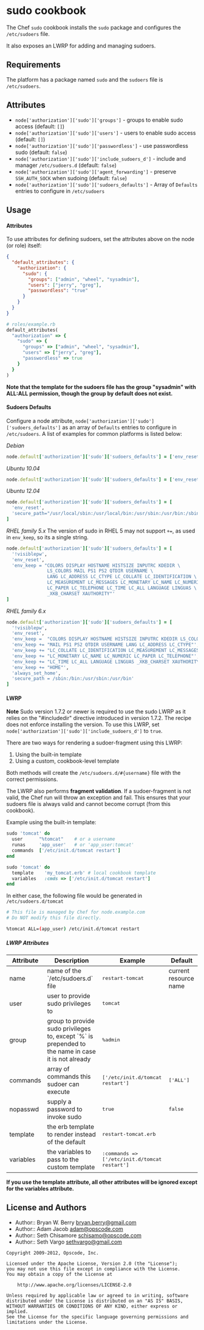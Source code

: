sudo cookbook
=============
The Chef `sudo` cookbook installs the `sudo` package and configures the `/etc/sudoers` file.

It also exposes an LWRP for adding and managing sudoers.


Requirements
------------
The platform has a package named `sudo` and the `sudoers` file is `/etc/sudoers`.


Attributes
----------
- `node['authorization']['sudo']['groups']` - groups to enable sudo access (default: `[]`)
- `node['authorization']['sudo']['users']` - users to enable sudo access (default: `[]`)
- `node['authorization']['sudo']['passwordless']` - use passwordless sudo (default: `false`)
- `node['authorization']['sudo']['include_sudoers_d']` - include and manager `/etc/sudoers.d` (default: `false`)
- `node['authorization']['sudo']['agent_forwarding']` - preserve `SSH_AUTH_SOCK` when sudoing (default: `false`)
- `node['authorization']['sudo']['sudoers_defaults']` - Array of `Defaults` entries to configure in `/etc/sudoers`


Usage
-----
#### Attributes
To use attributes for defining sudoers, set the attributes above on the node (or role) itself:

```json
{
  "default_attributes": {
    "authorization": {
      "sudo": {
        "groups": ["admin", "wheel", "sysadmin"],
        "users": ["jerry", "greg"],
        "passwordless": "true"
      }
    }
  }
}
```

```ruby
# roles/example.rb
default_attributes(
  "authorization" => {
    "sudo" => {
      "groups" => ["admin", "wheel", "sysadmin"],
      "users" => ["jerry", "greg"],
      "passwordless" => true
    }
  }
)
```

**Note that the template for the sudoers file has the group "sysadmin" with ALL:ALL permission, though the group by default does not exist.**

#### Sudoers Defaults

Configure a node attribute,
`node['authorization']['sudo']['sudoers_defaults']` as an array of
`Defaults` entries to configure in `/etc/sudoers`. A list of examples
for common platforms is listed below:

*Debian*
```ruby
node.default['authorization']['sudo']['sudoers_defaults'] = ['env_reset']
```

*Ubuntu 10.04*
```ruby
node.default['authorization']['sudo']['sudoers_defaults'] = ['env_reset']
```

*Ubuntu 12.04*
```ruby
node.default['authorization']['sudo']['sudoers_defaults'] = [
  'env_reset',
  'secure_path="/usr/local/sbin:/usr/local/bin:/usr/sbin:/usr/bin:/sbin:/bin"'
]
```

*RHEL family 5.x*
The version of sudo in RHEL 5 may not support `+=`, as used in `env_keep`, so its a single string.

```ruby
node.default['authorization']['sudo']['sudoers_defaults'] = [
  '!visiblepw',
  'env_reset',
  'env_keep = "COLORS DISPLAY HOSTNAME HISTSIZE INPUTRC KDEDIR \
               LS_COLORS MAIL PS1 PS2 QTDIR USERNAME \
               LANG LC_ADDRESS LC_CTYPE LC_COLLATE LC_IDENTIFICATION \
               LC_MEASUREMENT LC_MESSAGES LC_MONETARY LC_NAME LC_NUMERIC \
               LC_PAPER LC_TELEPHONE LC_TIME LC_ALL LANGUAGE LINGUAS \
               _XKB_CHARSET XAUTHORITY"'
]
```

*RHEL family 6.x*
```ruby
node.default['authorization']['sudo']['sudoers_defaults'] = [
  '!visiblepw',
  'env_reset',
  'env_keep =  "COLORS DISPLAY HOSTNAME HISTSIZE INPUTRC KDEDIR LS_COLORS"',
  'env_keep += "MAIL PS1 PS2 QTDIR USERNAME LANG LC_ADDRESS LC_CTYPE"',
  'env_keep += "LC_COLLATE LC_IDENTIFICATION LC_MEASUREMENT LC_MESSAGES"',
  'env_keep += "LC_MONETARY LC_NAME LC_NUMERIC LC_PAPER LC_TELEPHONE"',
  'env_keep += "LC_TIME LC_ALL LANGUAGE LINGUAS _XKB_CHARSET XAUTHORITY"',
  'env_keep += "HOME"',
  'always_set_home',
  'secure_path = /sbin:/bin:/usr/sbin:/usr/bin'
]
```

#### LWRP
**Note** Sudo version 1.7.2 or newer is required to use the sudo LWRP as it relies on the "#includedir" directive introduced in version 1.7.2. The recipe does not enforce installing the version. To use this LWRP, set `node['authorization']['sudo']['include_sudoers_d']` to `true`.

There are two ways for rendering a sudoer-fragment using this LWRP:

  1. Using the built-in template
  2. Using a custom, cookbook-level template

Both methods will create the `/etc/sudoers.d/#{username}` file with the correct permissions.

The LWRP also performs **fragment validation**. If a sudoer-fragment is not valid, the Chef run will throw an exception and fail. This ensures that your sudoers file is always valid and cannot become corrupt (from this cookbook).

Example using the built-in template:

```ruby
sudo 'tomcat' do
  user      "%tomcat"    # or a username
  runas     'app_user'   # or 'app_user:tomcat'
  commands  ['/etc/init.d/tomcat restart']
end
```

```ruby
sudo 'tomcat' do
  template    'my_tomcat.erb' # local cookbook template
  variables   :cmds => ['/etc/init.d/tomcat restart']
end
```

In either case, the following file would be generated in `/etc/sudoers.d/tomcat`

```bash
# This file is managed by Chef for node.example.com
# Do NOT modify this file directly.

%tomcat ALL=(app_user) /etc/init.d/tomcat restart
```

##### LWRP Attributes
<table>
  <thead>
    <tr>
      <th>Attribute</th>
      <th>Description</th>
      <th>Example</th>
      <th>Default</th>
    </tr>
  </thead>

  <tbody>
    <tr>
      <td>name</td>
      <td>name of the `/etc/sudoers.d` file</td>
      <td><tt>restart-tomcat</tt></td>
      <td>current resource name</td>
    </tr>
    <tr>
      <td>user</td>
      <td>user to provide sudo privileges to</td>
      <td><tt>tomcat</tt></td>
      <td></td>
    </tr>
    <tr>
      <td>group</td>
      <td>group to provide sudo privileges to, except `%` is prepended to the name in
case it is not already</td>
      <td><tt>%admin</tt></td>
      <td></td>
    </tr>
    <tr>
      <td>commands</td>
      <td>array of commands this sudoer can execute</td>
      <td><tt>['/etc/init.d/tomcat restart']</tt></td>
      <td><tt>['ALL']</tt></td>
    </tr>
    <tr>
      <td>nopasswd</td>
      <td>supply a password to invoke sudo</td>
      <td><tt>true</tt></td>
      <td><tt>false</tt></td>
    </tr>
    <tr>
      <td>template</td>
      <td>the erb template to render instead of the default</td>
      <td><tt>restart-tomcat.erb</tt></td>
      <td></td>
    </tr>
    <tr>
      <td>variables</td>
      <td>the variables to pass to the custom template</td>
      <td><tt>:commands => ['/etc/init.d/tomcat restart']</tt></td>
      <td></td>
    </tr>
  </tbody>
</table>

**If you use the template attribute, all other attributes will be ignored except for the variables attribute.**


License and Authors
-------------------
- Author:: Bryan W. Berry <bryan.berry@gmail.com>
- Author:: Adam Jacob <adam@opscode.com>
- Author:: Seth Chisamore <schisamo@opscode.com>
- Author:: Seth Vargo <sethvargo@gmail.com>

```text
Copyright 2009-2012, Opscode, Inc.

Licensed under the Apache License, Version 2.0 (the "License");
you may not use this file except in compliance with the License.
You may obtain a copy of the License at

    http://www.apache.org/licenses/LICENSE-2.0

Unless required by applicable law or agreed to in writing, software
distributed under the License is distributed on an "AS IS" BASIS,
WITHOUT WARRANTIES OR CONDITIONS OF ANY KIND, either express or implied.
See the License for the specific language governing permissions and
limitations under the License.
```
